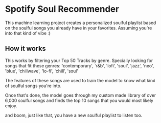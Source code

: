 # Spotify Soul Recommender
This machine learning project creates a personalized soulful playlist based on the soulful songs you already have in your favorites. Assuming you're into that kind of vibe :) 

## How it works
This works by filtering your Top 50 Tracks by genre. Specially looking for songs that fit these genres: 
'contemporary', 'r&b', 'lofi', 'soul', 'jazz', 'neo', 'blue', 'chillwave', 'lo-fi', 'chill', 'soul'

The features of these songs are used to train the model to know what kind of soulful songs you're into.

Once that's done, the model goes through my custom made library of over 6,000 soulful songs and finds the top 10 songs that you would most likely enjoy.

and boom, just like that, you have a new soulful playlist to listen too. 
